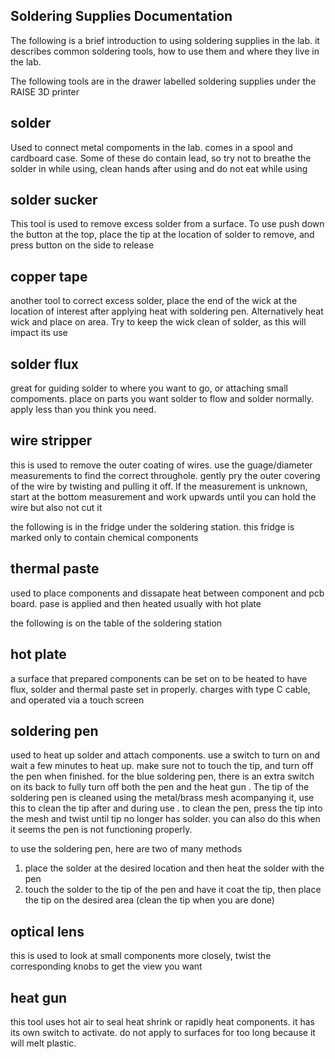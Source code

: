 ﻿
## Soldering Supplies Documentation 

The following is a brief introduction to using soldering supplies in the lab. it describes common soldering tools, how to use them and where they live in the lab. 

The following tools are in the drawer labelled soldering supplies under the RAISE 3D printer 

## solder 

Used to connect metal compoments in the lab. comes in a spool and cardboard case. Some of these do contain lead, so try not to breathe the solder in while using, clean hands after using and do not eat while using

## solder sucker 
This tool is used to remove excess solder from a surface. To use push down the button at the top, place the tip at the location of solder to remove, and press button on the side to release 

## copper tape 
another tool to correct excess solder, place the end of the wick at the location of interest after applying heat with soldering pen. Alternatively heat wick and place on area. Try to keep the wick clean of solder, as this will impact its use 

## solder flux 
great for guiding solder to where you want to go, or attaching small compoments. place on parts you want solder to flow and solder normally. apply less than you think you need. 

## wire stripper 
this is used to remove the outer coating of wires. use the guage/diameter measurements to find the correct throughole. gently pry the outer covering of the wire by twisting and pulling it off. If the measurement is unknown, start at the bottom measurement and work upwards until you can hold the wire but also not cut it 



the following is in the fridge under the soldering station. this fridge is marked only to contain chemical components 

## thermal paste 
used to place components and dissapate heat between component and pcb board. pase is applied and then heated usually with hot plate 


the following is on the table of the soldering station 


## hot plate 
a surface that prepared components can be set on to be heated to have flux, solder and thermal paste set in properly. charges with type C cable, and operated via a touch screen 


## soldering pen 
used to heat up solder and attach components. use a switch to turn on and wait a few minutes to heat up. make sure not to touch the tip, and turn off the pen when finished. for the blue soldering pen, there is an extra switch on its back to fully turn off both the pen and the heat gun . The tip of the soldering pen is cleaned using the metal/brass mesh acompanying it, use this to clean the tip after and during use . to clean the pen, press the tip into the mesh and twist until tip no longer has solder. you can also do this when it seems the pen is not functioning properly. 

to use the soldering pen, here are two of many methods

1. place the solder at the desired location and then heat the solder with the pen 
2. touch the solder to the tip of the pen and have it coat the tip, then place the tip on the desired area (clean the tip when you are done) 

## optical lens 
this is used to look at small components more closely, twist the corresponding knobs to get the view you want 

## heat gun 
this tool uses hot air to seal heat shrink or rapidly heat components. it has its own switch to activate. do not apply to surfaces for too long because it will melt plastic. 






